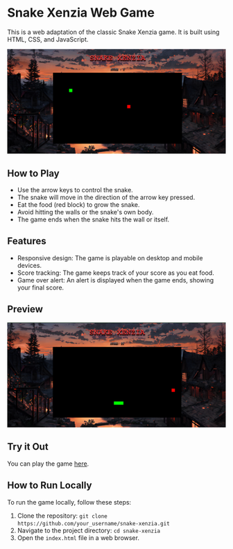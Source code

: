 # Snake Xenzia Web Game

This is a web adaptation of the classic Snake Xenzia game. It is built using HTML, CSS, and JavaScript.

![Snake Xenzia Preview](snakess2.png)

## How to Play

- Use the arrow keys to control the snake.
- The snake will move in the direction of the arrow key pressed.
- Eat the food (red block) to grow the snake.
- Avoid hitting the walls or the snake's own body.
- The game ends when the snake hits the wall or itself.

## Features

- Responsive design: The game is playable on desktop and mobile devices.
- Score tracking: The game keeps track of your score as you eat food.
- Game over alert: An alert is displayed when the game ends, showing your final score.

## Preview

![Snake Xenzia Preview](snakess.png)

## Try it Out

You can play the game [here](https://sithumsankajith.github.io/snake-xenzia-web/).

## How to Run Locally

To run the game locally, follow these steps:

1. Clone the repository: `git clone https://github.com/your_username/snake-xenzia.git`
2. Navigate to the project directory: `cd snake-xenzia`
3. Open the `index.html` file in a web browser.

